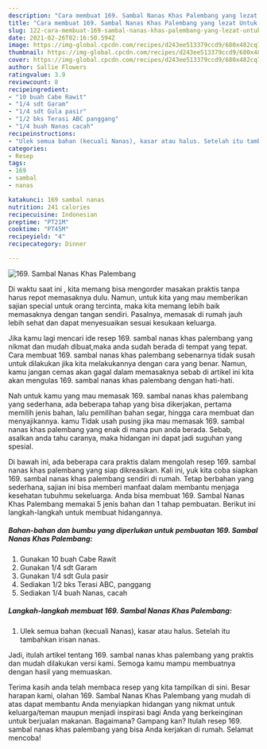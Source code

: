 ```yaml
---
description: "Cara membuat 169. Sambal Nanas Khas Palembang yang lezat Untuk Jualan"
title: "Cara membuat 169. Sambal Nanas Khas Palembang yang lezat Untuk Jualan"
slug: 122-cara-membuat-169-sambal-nanas-khas-palembang-yang-lezat-untuk-jualan
date: 2021-02-26T02:16:50.594Z
image: https://img-global.cpcdn.com/recipes/d243ee513379ccd9/680x482cq70/169-sambal-nanas-khas-palembang-foto-resep-utama.jpg
thumbnail: https://img-global.cpcdn.com/recipes/d243ee513379ccd9/680x482cq70/169-sambal-nanas-khas-palembang-foto-resep-utama.jpg
cover: https://img-global.cpcdn.com/recipes/d243ee513379ccd9/680x482cq70/169-sambal-nanas-khas-palembang-foto-resep-utama.jpg
author: Sallie Flowers
ratingvalue: 3.9
reviewcount: 8
recipeingredient:
- "10 buah Cabe Rawit"
- "1/4 sdt Garam"
- "1/4 sdt Gula pasir"
- "1/2 bks Terasi ABC panggang"
- "1/4 buah Nanas cacah"
recipeinstructions:
- "Ulek semua bahan (kecuali Nanas), kasar atau halus. Setelah itu tambahkan irisan nanas."
categories:
- Resep
tags:
- 169
- sambal
- nanas

katakunci: 169 sambal nanas 
nutrition: 241 calories
recipecuisine: Indonesian
preptime: "PT21M"
cooktime: "PT45M"
recipeyield: "4"
recipecategory: Dinner

---
```



![169. Sambal Nanas Khas Palembang](https://img-global.cpcdn.com/recipes/d243ee513379ccd9/680x482cq70/169-sambal-nanas-khas-palembang-foto-resep-utama.jpg)

Di waktu  saat ini , kita memang bisa mengorder masakan praktis tanpa harus repot memasaknya dulu. Namun, untuk kita yang mau memberikan sajian special untuk orang tercinta, maka kita memang lebih baik memasaknya dengan tangan sendiri. Pasalnya, memasak di rumah jauh lebih sehat dan dapat menyesuaikan sesuai kesukaan keluarga.

Jika kamu lagi mencari ide resep 169. sambal nanas khas palembang yang nikmat dan mudah dibuat,maka anda sudah berada di tempat yang tepat. Cara membuat 169. sambal nanas khas palembang  sebenarnya tidak susah untuk dilakukan jika kita melakukannya dengan cara yang benar. Namun, kamu jangan cemas akan gagal dalam memasaknya 
sebab di artikel ini kita akan mengulas 169. sambal nanas khas palembang dengan hati-hati.  



Nah untuk kamu yang mau memasak 169. sambal nanas khas palembang yang sederhana, ada beberapa tahap yang bisa dikerjakan, pertama memilih jenis bahan, lalu pemilihan bahan segar, hingga cara membuat dan menyajikannya. kamu Tidak usah pusing jika mau memasak 169. sambal nanas khas palembang yang enak di mana pun anda berada. Sebab, asalkan anda  tahu caranya, maka hidangan ini dapat jadi suguhan yang spesial.

Di bawah ini, ada beberapa cara praktis  dalam mengolah resep 169. sambal nanas khas palembang yang siap dikreasikan. Kali ini, yuk kita coba siapkan 169. sambal nanas khas palembang sendiri di rumah. Tetap berbahan yang sederhana, sajian ini bisa memberi manfaat dalam membantu menjaga kesehatan tubuhmu sekeluarga. Anda bisa membuat 169. Sambal Nanas Khas Palembang memakai 5 jenis bahan dan 1 tahap pembuatan. Berikut ini langkah-langkah untuk membuat hidangannya.

<!--inarticleads1-->

##### Bahan-bahan dan bumbu yang diperlukan untuk pembuatan 169. Sambal Nanas Khas Palembang:

1. Gunakan 10 buah Cabe Rawit
1. Gunakan 1/4 sdt Garam
1. Gunakan 1/4 sdt Gula pasir
1. Sediakan 1/2 bks Terasi ABC, panggang
1. Sediakan 1/4 buah Nanas, cacah




<!--inarticleads2-->

##### Langkah-langkah membuat 169. Sambal Nanas Khas Palembang:

1. Ulek semua bahan (kecuali Nanas), kasar atau halus. Setelah itu tambahkan irisan nanas.




Jadi, itulah artikel tentang  169. sambal nanas khas palembang  yang praktis dan mudah dilakukan versi kami. Semoga kamu mampu membuatnya dengan hasil yang memuaskan. 

Terima kasih anda telah membaca resep yang kita tampilkan di sini. Besar harapan kami, olahan  169. Sambal Nanas Khas Palembang yang mudah di atas dapat membantu Anda menyiapkan hidangan yang nikmat untuk keluarga/teman maupun menjadi inspirasi bagi Anda yang berkeinginan untuk berjualan makanan. Bagaimana? Gampang kan? Itulah resep 169. sambal nanas khas palembang yang bisa Anda kerjakan di rumah. Selamat mencoba!

